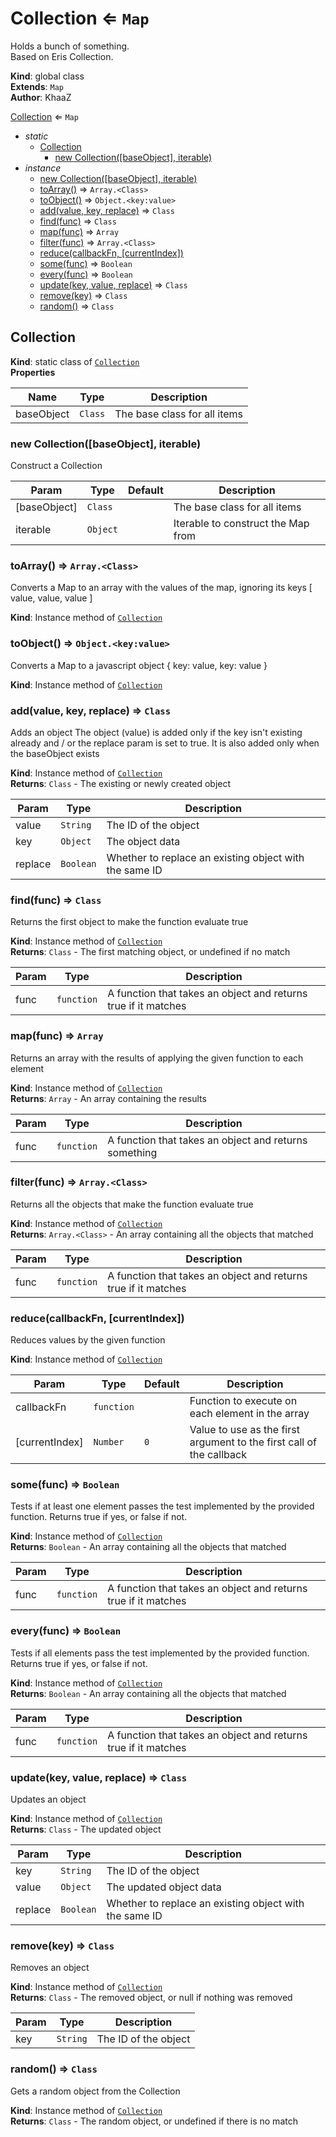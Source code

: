 <a id="collection"></a>

# Collection ⇐ <code>Map</code>
Holds a bunch of something.  
Based on Eris Collection.

**Kind**: global class  
**Extends**: <code>Map</code>  
**Author**: KhaaZ  

[Collection](#Collection) ⇐ <code>Map</code>
- _static_
  - [Collection](#Collection)
    - [new Collection([baseObject], iterable)](#Collection_new)
- _instance_
  - [new Collection([baseObject], iterable)](#new_Collection_new)
  - [toArray()](#toArray) ⇒ <code>Array.&lt;Class&gt;</code>
  - [toObject()](#toObject) ⇒ <code>Object.&lt;key:value&gt;</code>
  - [add(value, key, replace)](#add) ⇒ <code>Class</code>
  - [find(func)](#find) ⇒ <code>Class</code>
  - [map(func)](#map) ⇒ <code>Array</code>
  - [filter(func)](#filter) ⇒ <code>Array.&lt;Class&gt;</code>
  - [reduce(callbackFn, [currentIndex])](#reduce)
  - [some(func)](#some) ⇒ <code>Boolean</code>
  - [every(func)](#every) ⇒ <code>Boolean</code>
  - [update(key, value, replace)](#update) ⇒ <code>Class</code>
  - [remove(key)](#remove) ⇒ <code>Class</code>
  - [random()](#random) ⇒ <code>Class</code>

<a id="collection"></a>

## Collection

**Kind**:  static class of [<code>Collection</code>](#Collection)  
**Properties**

| Name | Type | Description |
| --- | --- | --- |
| baseObject | <code>Class</code> | The base class for all items |

<a id="collection_new"></a>

### new Collection([baseObject], iterable)
Construct a Collection

| Param | Type | Default | Description |
| --- | --- | --- | --- |
| [baseObject] | <code>Class</code> | <code></code> | The base class for all items |
| iterable | <code>Object</code> |  | Iterable to construct the Map from |

<a id="toarray"></a>

### toArray() ⇒ <code>Array.&lt;Class&gt;</code>
Converts a Map to an array with the values of the map, ignoring its keys
[ value, value, value ]

**Kind**: Instance method of [<code>Collection</code>](#Collection)  

<a id="toobject"></a>

### toObject() ⇒ <code>Object.&lt;key:value&gt;</code>
Converts a Map to a javascript object
{ key: value, key: value }

**Kind**: Instance method of [<code>Collection</code>](#Collection)  

<a id="add"></a>

### add(value, key, replace) ⇒ <code>Class</code>
Adds an object
The object (value) is added only if the key isn't existing already and / or the replace param is set to true. It is also added only when the baseObject exists

**Kind**: Instance method of [<code>Collection</code>](#Collection)  
**Returns**: <code>Class</code> - The existing or newly created object  

| Param | Type | Description |
| --- | --- | --- |
| value | <code>String</code> | The ID of the object |
| key | <code>Object</code> | The object data |
| replace | <code>Boolean</code> | Whether to replace an existing object with the same ID |

<a id="find"></a>

### find(func) ⇒ <code>Class</code>
Returns the first object to make the function evaluate true

**Kind**: Instance method of [<code>Collection</code>](#Collection)  
**Returns**: <code>Class</code> - The first matching object, or undefined if no match  

| Param | Type | Description |
| --- | --- | --- |
| func | <code>function</code> | A function that takes an object and returns true if it matches |

<a id="map"></a>

### map(func) ⇒ <code>Array</code>
Returns an array with the results of applying the given function to each element

**Kind**: Instance method of [<code>Collection</code>](#Collection)  
**Returns**: <code>Array</code> - An array containing the results  

| Param | Type | Description |
| --- | --- | --- |
| func | <code>function</code> | A function that takes an object and returns something |

<a id="filter"></a>

### filter(func) ⇒ <code>Array.&lt;Class&gt;</code>
Returns all the objects that make the function evaluate true

**Kind**: Instance method of [<code>Collection</code>](#Collection)  
**Returns**: <code>Array.&lt;Class&gt;</code> - An array containing all the objects that matched  

| Param | Type | Description |
| --- | --- | --- |
| func | <code>function</code> | A function that takes an object and returns true if it matches |

<a id="reduce"></a>

### reduce(callbackFn, [currentIndex])
Reduces values by  the given function

**Kind**: Instance method of [<code>Collection</code>](#Collection)  

| Param | Type | Default | Description |
| --- | --- | --- | --- |
| callbackFn | <code>function</code> |  | Function to execute on each element in the array |
| [currentIndex] | <code>Number</code> | <code>0</code> | Value to use as the first argument to the first call of the callback |

<a id="some"></a>

### some(func) ⇒ <code>Boolean</code>
Tests if at least one element passes the test implemented by the provided function. Returns true if yes, or false if not.

**Kind**: Instance method of [<code>Collection</code>](#Collection)  
**Returns**: <code>Boolean</code> - An array containing all the objects that matched  

| Param | Type | Description |
| --- | --- | --- |
| func | <code>function</code> | A function that takes an object and returns true if it matches |

<a id="every"></a>

### every(func) ⇒ <code>Boolean</code>
Tests if all elements pass the test implemented by the provided function. Returns true if yes, or false if not.

**Kind**: Instance method of [<code>Collection</code>](#Collection)  
**Returns**: <code>Boolean</code> - An array containing all the objects that matched  

| Param | Type | Description |
| --- | --- | --- |
| func | <code>function</code> | A function that takes an object and returns true if it matches |

<a nameid="update"></a>

### update(key, value, replace) ⇒ <code>Class</code>
Updates an object

**Kind**: Instance method of [<code>Collection</code>](#Collection)  
**Returns**: <code>Class</code> - The updated object  

| Param | Type | Description |
| --- | --- | --- |
| key | <code>String</code> | The ID of the object |
| value | <code>Object</code> | The updated object data |
| replace | <code>Boolean</code> | Whether to replace an existing object with the same ID |

<a id="remove"></a>

### remove(key) ⇒ <code>Class</code>
Removes an object

**Kind**: Instance method of [<code>Collection</code>](#Collection)  
**Returns**: <code>Class</code> - The removed object, or null if nothing was removed  

| Param | Type | Description |
| --- | --- | --- |
| key | <code>String</code> | The ID of the object |

<a id="random"></a>

### random() ⇒ <code>Class</code>
Gets a random object from the Collection

**Kind**: Instance method of [<code>Collection</code>](#Collection)  
**Returns**: <code>Class</code> - The random object, or undefined if there is no match  
